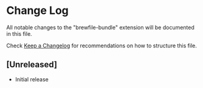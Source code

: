 # Change Log
All notable changes to the "brewfile-bundle" extension will be documented in this file.

Check [Keep a Changelog](http://keepachangelog.com/) for recommendations on how to structure this file.

## [Unreleased]
- Initial release